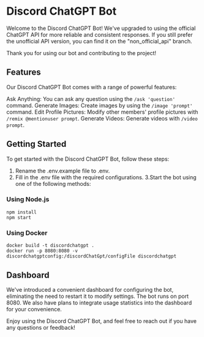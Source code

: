 # Discord ChatGPT Bot

Welcome to the Discord ChatGPT Bot! We've upgraded to using the official ChatGPT API for more reliable and consistent responses. If you still prefer the unofficial API version, you can find it on the "non_official_api" branch.

Thank you for using our bot and contributing to the project!

## Features

Our Discord ChatGPT Bot comes with a range of powerful features:

Ask Anything: You can ask any question using the `/ask 'question'` command.
Generate Images: Create images by using the `/image 'prompt'` command.
Edit Profile Pictures: Modify other members' profile pictures with `/remix @mentionuser prompt`.
Generate Videos: Generate videos with `/video prompt`.

## Getting Started

To get started with the Discord ChatGPT Bot, follow these steps:

1. Rename the .env.example file to .env.
2. Fill in the .env file with the required configurations.
   3.Start the bot using one of the following methods:

### Using Node.js

```
npm install
npm start
```

### Using Docker

```
docker build -t discordchatgpt .
docker run -p 8080:8080 -v discordchatgptconfig:/discordChatGpt/configFile discordchatgpt
```

## Dashboard

We've introduced a convenient dashboard for configuring the bot, eliminating the need to restart it to modify settings. The bot runs on port 8080. We also have plans to integrate usage statistics into the dashboard for your convenience.

Enjoy using the Discord ChatGPT Bot, and feel free to reach out if you have any questions or feedback!
